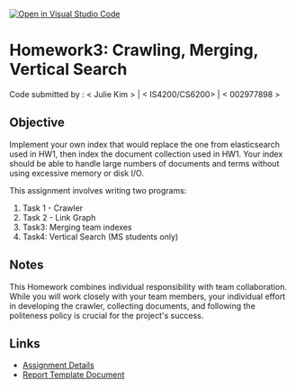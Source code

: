 [![Open in Visual Studio Code](https://classroom.github.com/assets/open-in-vscode-718a45dd9cf7e7f842a935f5ebbe5719a5e09af4491e668f4dbf3b35d5cca122.svg)](https://classroom.github.com/online_ide?assignment_repo_id=14271688&assignment_repo_type=AssignmentRepo)
# Homework3: Crawling, Merging, Vertical Search

Code submitted by : < Julie Kim > | < IS4200/CS6200> | < 002977898 >

## Objective
Implement your own index that would replace the one from elasticsearch used in HW1, then index the document collection used in HW1. Your index should be able to handle large numbers of documents and terms without using excessive memory or disk I/O.

This assignment involves writing two programs:

1. Task 1 - Crawler
2. Task 2 - Link Graph
3. Task3: Merging team indexes
3. Task4: Vertical Search (MS students only)

## Notes

This Homework combines individual responsibility with team collaboration. While you will work closely with your team members, your individual effort in developing the crawler, collecting documents, and following the politeness policy is crucial for the project's success.


## Links
- [Assignment Details](https://course.ccs.neu.edu/cs6200f20/assignments/3.html)
- [Report Template Document](https://docs.google.com/document/d/1jvxts0fFDExHlTEJqGOz3m0NP0YQKVl-fFKWmO5pxjE/edit?usp=sharing)